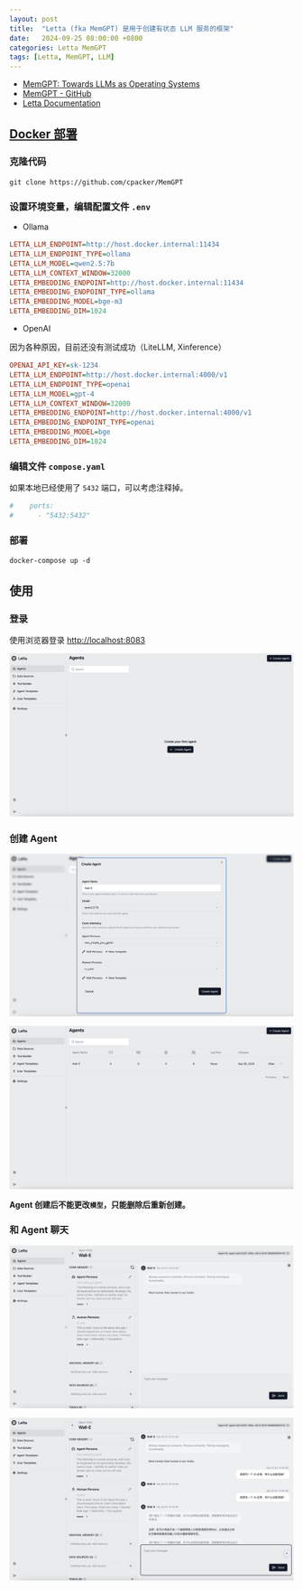 ```yaml
---
layout: post
title:  "Letta (fka MemGPT) 是用于创建有状态 LLM 服务的框架"
date:   2024-09-25 08:00:00 +0800
categories: Letta MemGPT
tags: [Letta, MemGPT, LLM]
---
```


- [MemGPT: Towards LLMs as Operating Systems](https://arxiv.org/abs/2310.08560)
- [MemGPT - GitHub](https://github.com/cpacker/MemGPT)
- [Letta Documentation](https://docs.letta.com/)

## [Docker 部署](https://docs.letta.com/install#run-with-docker)

### 克隆代码

```shell
git clone https://github.com/cpacker/MemGPT
```

### 设置环境变量，编辑配置文件 `.env`

- Ollama

```ini
LETTA_LLM_ENDPOINT=http://host.docker.internal:11434
LETTA_LLM_ENDPOINT_TYPE=ollama
LETTA_LLM_MODEL=qwen2.5:7b
LETTA_LLM_CONTEXT_WINDOW=32000
LETTA_EMBEDDING_ENDPOINT=http://host.docker.internal:11434
LETTA_EMBEDDING_ENDPOINT_TYPE=ollama
LETTA_EMBEDDING_MODEL=bge-m3
LETTA_EMBEDDING_DIM=1024
```

- OpenAI

因为各种原因，目前还没有测试成功（LiteLLM, Xinference）

```ini
OPENAI_API_KEY=sk-1234
LETTA_LLM_ENDPOINT=http://host.docker.internal:4000/v1
LETTA_LLM_ENDPOINT_TYPE=openai
LETTA_LLM_MODEL=gpt-4
LETTA_LLM_CONTEXT_WINDOW=32000
LETTA_EMBEDDING_ENDPOINT=http://host.docker.internal:4000/v1
LETTA_EMBEDDING_ENDPOINT_TYPE=openai
LETTA_EMBEDDING_MODEL=bge
LETTA_EMBEDDING_DIM=1024
```

### 编辑文件 `compose.yaml`

如果本地已经使用了 `5432` 端口，可以考虑注释掉。
```yaml
#    ports:
#      - "5432:5432"
```

### 部署

```shell
docker-compose up -d
```


## 使用

### 登录

使用浏览器登录 [http://localhost:8083](http://localhost:8083)

![](/images/2024/Letta(MemGPT)/Agents.png)

### 创建 Agent

![](/images/2024/Letta(MemGPT)/Create-Agent.png)

![](/images/2024/Letta(MemGPT)/Agent-List.png)

**Agent 创建后不能更改`模型`，只能删除后重新创建。**

### 和 Agent 聊天

![](/images/2024/Letta(MemGPT)/Agent-Chat1.png)

![](/images/2024/Letta(MemGPT)/Agent-Chat2.png)
